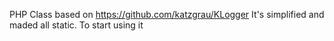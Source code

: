 PHP Class based on https://github.com/katzgrau/KLogger
It's simplified and maded all static.
To start using it 
